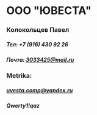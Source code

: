 # ООО "ЮВЕСТА"
### Колокольцев Павел
##### Тел: +7 (916) 430 92 26
##### Почта: 3033425@mail.ru

### Metrika: 
##### uvesta.comp@yandex.ru
##### Qwerty1!qaz